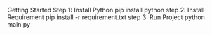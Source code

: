 Getting Started
Step 1: Install Python
pip install python 
step 2: Install Requirement 
pip install -r requirement.txt
step 3: Run Project
python main.py
